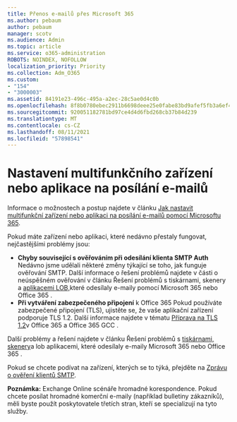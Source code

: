 ```yaml
---
title: Přenos e-mailů přes Microsoft 365
ms.author: pebaum
author: pebaum
manager: scotv
ms.audience: Admin
ms.topic: article
ms.service: o365-administration
ROBOTS: NOINDEX, NOFOLLOW
localization_priority: Priority
ms.collection: Adm_O365
ms.custom:
- "154"
- "3000003"
ms.assetid: 84191e23-496c-495a-a2ec-28c5ae0d4c0b
ms.openlocfilehash: 8f8b0780ebec2911b6698deee25e0fabe83bd9afef5fb3a6ef4c51cccd67fc7c
ms.sourcegitcommit: 920051182781bd97ce4d4d6fbd268cb37b84d239
ms.translationtype: MT
ms.contentlocale: cs-CZ
ms.lasthandoff: 08/11/2021
ms.locfileid: "57898541"
---
```

# <a name="set-up-a-multifunction-device-or-application-to-send-email"></a>Nastavení multifunkčního zařízení nebo aplikace na posílání e-mailů

Informace o možnostech a postup najdete v článku [Jak nastavit multifunkční zařízení nebo aplikaci na posílání e-mailů pomocí Microsoftu 365](https://docs.microsoft.com/Exchange/mail-flow-best-practices/how-to-set-up-a-multifunction-device-or-application-to-send-email-using-microsoft-365-or-office-365).
  
Pokud máte zařízení nebo aplikaci, které nedávno přestaly fungovat, nejčastějšími problémy jsou:

- **Chyby související s ověřováním při odesílání klienta SMTP Auth** Nedávno jsme udělali některé změny týkající se toho, jak funguje ověřování SMTP. Další informace o řešení problémů najdete v části o neúspěšném ověřování v článku Řešení problémů s tiskárnami, skenery a [aplikacemi LOB,](https://docs.microsoft.com/Exchange/mail-flow-best-practices/fix-issues-with-printers-scanners-and-lob-applications-that-send-email-using-off#error-authentication-unsuccessful)které odesílaly e-maily pomocí Microsoft 365 nebo Office 365 .
- **Při vytváření zabezpečeného připojení** k Office 365 Pokud používáte zabezpečené připojení (TLS), ujistěte se, že vaše aplikační zařízení podporuje TLS 1.2. Další informace najdete v tématu [Příprava na TLS 1.2](https://docs.microsoft.com/microsoft-365/compliance/prepare-tls-1.2-in-office-365)v Office 365 a Office 365 GCC .
 
Další problémy a řešení najdete v článku Řešení problémů s [tiskárnami, skenery](https://docs.microsoft.com/Exchange/mail-flow-best-practices/fix-issues-with-printers-scanners-and-lob-applications-that-send-email-using-off)a lob aplikacemi, které odesílaly e-maily Microsoft 365 nebo Office 365 .

Pokud se chcete podívat na zařízení, kterých se to týká, přejděte na [Zprávu o ověření klientů SMTP](https://protection.office.com/mailflow/dashboard).

**Poznámka:** Exchange Online scénáře hromadné korespondence. Pokud chcete posílat hromadné komerční e-maily (například bulletiny zákazníků), měli byste použít poskytovatele třetích stran, kteří se specializují na tyto služby.
